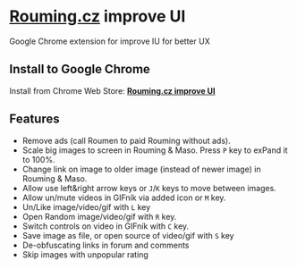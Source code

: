# [Rouming.cz](https://www.rouming.cz/) improve UI
Google Chrome extension for improve IU for better UX

## Install to Google Chrome
Install from Chrome Web Store: [**Rouming.cz improve UI**](https://chrome.google.com/webstore/detail/roumingcz-improve-ui/lgdnbbdjbnideafkhpplilmgoclpbpca)

## Features
- Remove ads (call Roumen to paid Rouming without ads).
- Scale big images to screen in Rouming & Maso. Press `P` key to exPand it to 100%.
- Change link on image to older image (instead of newer image) in Rouming & Maso.
- Allow use left&right arrow keys or `J`/`K` keys to move between images.
- Allow un/mute videos in GIFník via added icon or `M` key.
- Un/Like image/video/gif with `L` key
- Open Random image/video/gif with `R` key. 
- Switch controls on video in GIFník with `C` key.
- Save image as file, or open source of video/gif with `S` key
- De-obfuscating links in forum and comments
- Skip images with unpopular rating
